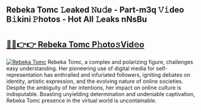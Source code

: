 ## Rebeka Tomc 𝙻eaked 𝙽u𝚍e - Part-m3q 𝚅𝚒deo B𝚒kini 𝙿hotos - Hot All 𝙻eaks nNsBu

# <h2><a href="http://ld1e4nx.urlbe.top/?page=Rebeka+Tomc">🔗🔗👉👉 Rebeka Tomc P𝚑oto𝚜Vid𝚎o</a></h2>

[![Rebeka Tomc](https://i.imgur.com/eBuTRDB.gif)](http://ld1e4nx.urlbe.top/?page=Rebeka+Tomc)
Rebeka Tomc, a complex and polarizing figure, challenges easy understanding. Her pioneering use of digital media for self-representation has enthralled and infuriated followers, igniting debates on identity, artistic expression, and the evolving nature of online societies. Despite the ambiguity of her intentions, her impact on online culture is indisputable. Boasting unyielding determination and undeniable captivation, Rebeka Tomc presence in the virtual world is uncontainable.
